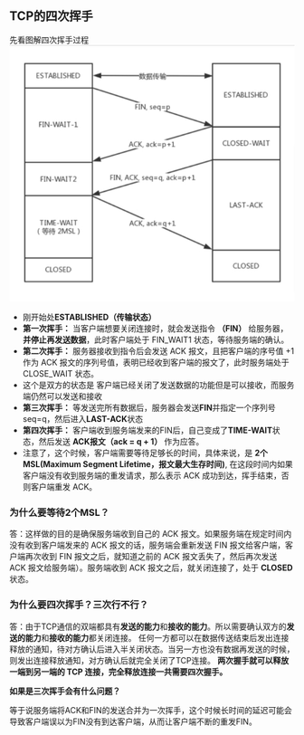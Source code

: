 ## TCP的四次挥手

先看图解四次挥手过程
![TCP四次挥手](../img/Bowser/TCP四次挥手的过程.png)

- 刚开始处**ESTABLISHED（传输状态）**
- **第一次挥手：** 当客户端想要关闭连接时，就会发送指令 **（FIN）** 给服务器，**并停止再发送数据**，此时客户端处于 FIN_WAIT1 状态，等待服务端的确认。
- **第二次挥手：** 服务器接收到指令后会发送 ACK 报文，且把客户端的序号值 +1 作为 ACK 报文的序列号值，表明已经收到客户端的报文了，此时服务端处于 CLOSE_WAIT 状态。
- 这个是双方的状态是 客户端已经关闭了发送数据的功能但是可以接收，而服务端仍然可以发送和接收
- **第三次挥手：** 等发送完所有数据后，服务器会发送**FIN**并指定一个序列号seq=q，然后进入**LAST-ACK**状态
- **第四次挥手：** 客户端收到服务端发来的FIN后，自己变成了**TIME-WAIT**状态，然后发送 **ACK报文（ack = q + 1）** 作为应答。
- 注意了，这个时候，客户端需要等待足够长的时间，具体来说，是 **2个MSL(Maximum Segment Lifetime，报文最大生存时间)**, 在这段时间内如果客户端没有收到服务端的重发请求，那么表示 ACK 成功到达，挥手结束，否则客户端重发 ACK。



### 为什么要等待2个MSL？

答：这样做的目的是确保服务端收到自己的 ACK 报文。如果服务端在规定时间内没有收到客户端发来的 ACK 报文的话，服务端会重新发送 FIN 报文给客户端，客户端再次收到 FIN 报文之后，就知道之前的 ACK 报文丢失了，然后再次发送 ACK 报文给服务端）。服务端收到 ACK 报文之后，就关闭连接了，处于 **CLOSED** 状态。

### 为什么要四次挥手？三次行不行？
答：由于TCP通信的双端都具有**发送的能力**和**接收的能力**。所以需要确认双方的**发送的能力**和**接收的能力**都关闭连接。
任何一方都可以在数据传送结束后发出连接释放的通知，待对方确认后进入半关闭状态。当另一方也没有数据再发送的时候，则发出连接释放通知，对方确认后就完全关闭了TCP连接。
**两次握手就可以释放一端到另一端的 TCP 连接，完全释放连接一共需要四次握手。**

**如果是三次挥手会有什么问题？**

等于说服务端将ACK和FIN的发送合并为一次挥手，这个时候长时间的延迟可能会导致客户端误以为FIN没有到达客户端，从而让客户端不断的重发FIN。